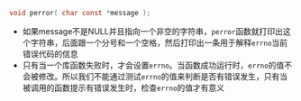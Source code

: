 ```c
void perror( char const *message );
```
- 如果message不是NULL并且指向一个非空的字符串，`perror`函数就打印出这个字符串，后面跟一个分号和一个空格，然后打印出一条用于解释`errno`当前错误代码的信息
- 只有当一个库函数失败时，才会设置`errno`。当函数成功运行时，`errno`的值不会被修改。所以我们不能通过测试`errno`的值来判断是否有错误发生，只有当被调用的函数提示有错误发生时，检查`errno`的值才有意义